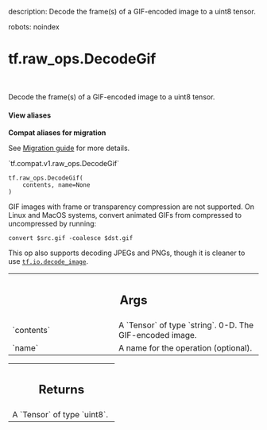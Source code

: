 description: Decode the frame(s) of a GIF-encoded image to a uint8 tensor.

robots: noindex

# tf.raw_ops.DecodeGif

<!-- Insert buttons and diff -->

<table class="tfo-notebook-buttons tfo-api nocontent" align="left">

</table>



Decode the frame(s) of a GIF-encoded image to a uint8 tensor.

<section class="expandable">
  <h4 class="showalways">View aliases</h4>
  <p>
<b>Compat aliases for migration</b>
<p>See
<a href="https://www.tensorflow.org/guide/migrate">Migration guide</a> for
more details.</p>
<p>`tf.compat.v1.raw_ops.DecodeGif`</p>
</p>
</section>

<pre class="devsite-click-to-copy prettyprint lang-py tfo-signature-link">
<code>tf.raw_ops.DecodeGif(
    contents, name=None
)
</code></pre>



<!-- Placeholder for "Used in" -->

GIF images with frame or transparency compression are not supported.
On Linux and MacOS systems, convert animated GIFs from compressed to
uncompressed by running:

    convert $src.gif -coalesce $dst.gif

This op also supports decoding JPEGs and PNGs, though it is cleaner to use
<a href="../../tf/io/decode_image.md"><code>tf.io.decode_image</code></a>.

<!-- Tabular view -->
 <table class="responsive fixed orange">
<colgroup><col width="214px"><col></colgroup>
<tr><th colspan="2"><h2 class="add-link">Args</h2></th></tr>

<tr>
<td>
`contents`
</td>
<td>
A `Tensor` of type `string`. 0-D.  The GIF-encoded image.
</td>
</tr><tr>
<td>
`name`
</td>
<td>
A name for the operation (optional).
</td>
</tr>
</table>



<!-- Tabular view -->
 <table class="responsive fixed orange">
<colgroup><col width="214px"><col></colgroup>
<tr><th colspan="2"><h2 class="add-link">Returns</h2></th></tr>
<tr class="alt">
<td colspan="2">
A `Tensor` of type `uint8`.
</td>
</tr>

</table>

